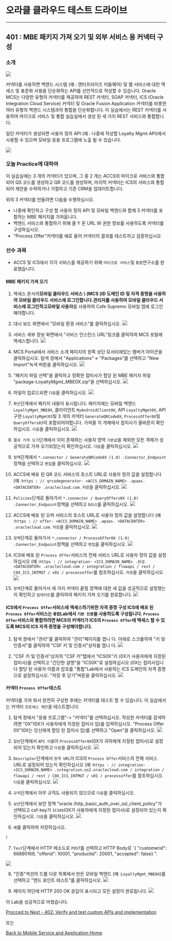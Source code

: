 

# 오라클 클라우드 테스트 드라이브 #
-----
## 401 : MBE 패키지 가져 오기 및 외부 서비스 용 커넥터 구성


### 소개 ###
![](../common/images/mobile/402-Connectors_Overview.png)


커넥터를 사용하면 백엔드 시스템 (예 : 엔터프라이즈 미들웨어) 및 웹 서비스에 대한 액세스 및 표준화 사용을 단순화하는 API를 선언적으로 작성할 수 있습니다. Oracle MCS는 다양한 유형의 커넥터를 제공하여 REST 커넥터, SOAP 커넥터, ICS (Oracle Integration Cloud Service) 커넥터 및 Oracle Fusion Application 커넥터를 비롯한 여러 유형의 백엔드 시스템과의 통합을 단순화합니다. 이 실습에서는 REST 커넥터를 사용하여 마이크로 서비스 및 통합 실습실에서 생성 된 세 가지 REST 서비스와 통합합니다. 

일단 커넥터가 생성되면 사용자 정의 API (예 : 나중에 작성할 Loyalty Mgmt APi)에서 사용할 수 있으며 모바일 응용 프로그램에 노출 될 수 있습니다. 

![](../common/images/mobile/402-Connectors_Mechanism.png)


### 오늘 Practice에 대하여 ###
이 실습실에는 3 개의 커넥터가 있으며, 그 중 2 개는 ACCS의 마이크로 서비스와 통합되어 QS 코드를 생성하고 QR 코드를 생성하며, 마지막 커넥터는 ICS의 서비스와 통합되어 제안을 수락하거나 거절하고 기존 CRM을 업데이트합니다. 

위의 3 커넥터를 만들려면 다음을 수행하십시오. 
- 나중에 확인하고 구성 할 사용자 정의 API 및 모바일 백엔드와 함께 3 커넥터를 포함하는 MBE 패키지를 가져옵니다. 
- 백엔드 서비스와 통합하기 위해 올 Y 른 URL W 권한 정보를 사용하도록 커넥터를 구성하십시오. 
- &quot;Process Offer&quot;커넥터를 예로 들어 커넥터의 결과를 테스트하고 검증하십시오 

### 선수 과목 ###

- ACCS 및 ICS에서 각각 서비스를 제공하기 위해 `마이크로 서비스`및 `통합`연구소를 완료했습니다. 

#### MBE 패키지 가져 오기 

1. 액세스 문서의**모바일 클라우드 서비스 \ (MCS \)**ID 도메인 ID 및 자격 증명을 사용하여 모바일 클라우드 서비스에 로그인합니다.**관리자**를 사용하여 모바일 클라우드 서비스에 로그인하고**모바일 사용자**를 사용하여 Cafe Supremo 모바일 앱에 로그인해야합니다. 

2. 대시 보드 화면에서 &quot;모바일 환경 서비스&quot;를 클릭하십시오. 
![](../common/images/mobile/400-MobileEnvService.png)


3. 서비스 세부 정보 화면에서 &quot;서비스 인스턴스 URL&quot;링크를 클릭하여 MCS 포털에 액세스합니다. 
![](../common/images/mobile/400-MCS_ServiceInstanceURL.png)


4. MCS Portal에서 서비스 소개 페이지의 왼쪽 상단 모서리에있는 햄버거 아이콘을 클릭하십시오. 탐색 창에서 &quot;Applications&quot;-> &quot;Packages&quot;를 선택하고 &quot;New Import&quot;녹색 버튼을 클릭하십시오. 
![](../common/images/mobile/401-New_Import_Package.png)


5. &quot;패키지 파일 선택&quot;을 클릭하고 정확한 접미사가 할당 된 MBE 패키지 파일 &quot;package-LoyaltyMgmt_MBE0X.zip&quot;을 선택하십시오. 
![](../common/images/mobile/401-Import_Package_Select_File.png)


6. 파일이 업로드되면 `다음`을 클릭하십시오. 
![](../common/images/mobile/401-Import_Package_File_Validated.png)


7. `확인`단계에서 패키지 내용이 표시됩니다. 패키지에는 모바일 백엔드 `LoyaltyMgmt_MBE0X`, 클라이언트 `MyAndroidClient0X`, API `LoyaltyMgmt0X`, API 구현 `LoyaltyMgmt03`및 3 개의 커넥터 `GenerateQRCode0X`, `ProcessOffer0X`및 `QueryOffers03`이 포함되어야합니다. 가져올 각 개체에서 접미사가 올바른지 확인하십시오. `다음`을 클릭하십시오. 
![](../common/images/mobile/401-Import_Package_Confirm.png)


8. `결과 가져 오기`단계에서 이미 존재하는 사용자 영역 `기본값`을 제외한 모든 객체가 성공적으로 가져 오기되었는지 확인하십시오. `다음`을 클릭하십시오. 
![](../common/images/mobile/401-Import_Package_Results.png)


9. `정책`단계에서 `*.connector / GenerateQRCode0X (1.0) .Connector_Endpoint`정책을 선택하고 `편집`을 클릭하십시오. 
![](../common/images/mobile/401-Import_Package_Select_GenerateQRCode_Endpoint.png)


10. ACCS에 배포 된 QR 코드 서비스의 호스트 URL로 사용자 정의 값을 설정합니다 (예 :`https : // qrcodegenerator- <ACCS_DOMAIN_NAME> .apaas. <DATACENTER> .oraclecloud.com`. `저장`을 클릭하십시오. 
![](../common/images/mobile/401-Import_Package_Update_GenerateQRCode_Endpoint.png)


11. `Policies`단계로 돌아가서 `*.connector / QueryOffers0X (1.0) .Connector_Endpoint`정책을 선택하고 `Edit`를 클릭하십시오. 
![](../common/images/mobile/401-Import_Package_Select_QueryOffers_Endpoint.png)


12. ACCS에 배포 된 오퍼 서비스의 호스트 URL로 사용자 정의 값을 설정합니다 (예 :`https : // offer- <ACCS_DOMAIN_NAME> .apaas. <DATACENTER> .oraclecloud.com`. `저장`을 클릭하십시오. 
![](../common/images/mobile/401-Import_Package_Update_QueryOffers_Endpoint.png)


13. `정책`단계로 돌아가서 `*.connector / ProcessOffer0X (1.0) .Connector_Endpoint`정책을 선택하고 `편집`을 클릭하십시오. 
![](../common/images/mobile/401-Import_Package_Select_ProcessOffer_Endpoint.png)


14. ICS에 배포 된 `Process Offer`서비스의 전체 서비스 URL로 사용자 정의 값을 설정하십시오 (예 :`https : // integration- <ICS_DOMAIN_NAME> .완성. <DATACENTER> .oraclecloud.com / integration / flowapi / rest / C0X_ICS_INTMGT / v01 / processoffer`를 참조하십시오. `저장`을 클릭하십시오. 
![](../common/images/mobile/401-Import_Package_Update_ProcessOffer_Endpoint.png)


15. `정책`단계로 돌아가서 세 가지 커넥터 끝점 정책에 대한 새 값을 성공적으로 설정했는지 확인하고 `업데이트`를 클릭하여 패키지 가져 오기를 완료합니다. 
![](../common/images/mobile/401-Import_Package_Complete_Update_Policies.png)



#### ICS에서 `Process Offer`서비스에 액세스하기위한 자격 증명 구성 ICS에 배포 된 `Process Offer`서비스는 `통합`Lab에서 `기본 인증`을 사용하도록 구성됩니다. `Process Offer`서비스와 통합하려면 MCS의 커넥터가 ICS의 `Process Offer`에 액세스 할 수 있도록 MCS의 ICS 자격 증명을 구성해야합니다. 

1. 탐색 창에서 &quot;관리&quot;를 클릭하여 &quot;관리&quot;페이지를 엽니 다. 아래로 스크롤하여 &quot;키 및 인증서&quot;를 클릭하여 &quot;CSF 키 및 인증서&quot;상자를 엽니 다. 
![](../common/images/mobile/401-CSF_Navigate_To_CSF.png)


2. &quot;CSF 키 및 인증서&quot;상자의 &quot;CSF 키&quot;탭에서 &quot;ICS0X&quot;키 (0X가 사용자에게 지정된 접미사)를 선택하고 &quot;간단한 설명&quot;을 &quot;ICS0X&quot;로 설정하십시오 (0X는 접미사입니다 할당 된 사용자 이름과 암호를 &quot;통합&quot;Lab에서 사용하는 ICS 도메인의 자격 증명으로 설정하십시오. &quot;저장 후 닫기&quot;버튼을 클릭하십시오. 
![](../common/images/mobile/401-CSF_Update_CSF.png)


#### 커넥터 `Process Offer`테스트 

커넥터를 가져 와서 완전히 구성한 후에는 커넥터를 테스트 할 수 있습니다. 이 실습에서는 커넥터 `프로세스 제안`을 테스트합니다. 

1. 탐색 창에서 &quot;응용 프로그램&quot;-> &quot;커넥터&quot;를 선택하십시오. 작성한 커넥터를 검색하려면 &quot;0X&quot;(0X가 사용자에게 지정된 접미사 임)를 입력하십시오. &quot;Process Offer 0X&quot;(0X는 당신에게 할당 된 접미사 임)를 선택하고 &quot;Open&quot;을 클릭하십시오. 
![](../common/images/mobile/401-Test_Connector_Open_ProcessOffer.png)


2. `일반`단계에서 `API 이름`이 `ProcessOffer0X`(0X가 귀하에게 지정된 접미사)로 설정되어 있는지 확인하고 `다음`을 클릭하십시오. 
![](../common/images/mobile/401-Test_Connector_ProcessOffer_General.png)


3. `Descriptor`단계에서 `원격 URL`이 ICS의 `Process Offer`서비스의 전체 서비스 URL로 설정되어 있는지 확인하십시오 (예 :`https : // integration- <ICS_DOMAIN_NAME> .integration.us2.oraclecloud.com / integration / flowapi / rest / C0X_ICS_INTMGT / v01 / processoffer`를 참조하십시오. `다음`을 클릭하십시오. 
![](../common/images/mobile/401-Test_Connector_ProcessOffer_Descriptor.png)


4. `규칙`단계에서 아무 규칙도 사용되지 않으므로 `다음`을 클릭하십시오. 

5. `보안`단계에서 보안 정책 &quot;oracle /http_basic_auth_over_ssl_client_policy&quot;가 선택되고 csf-key가 `ICS0X`(0X가 사용자에게 지정된 접미사)로 설정되어 있는지 확인하십시오. `다음`을 클릭하십시오. 
![](../common/images/mobile/401-Test_Connector_ProcessOffer_Security.png)


6. `예`를 클릭하여 저장하십시오. 

! [](../common/images/mobile/401-Test_Connector_ProcessOffer_Save.png) 

7. `Test`단계에서 HTTP 메소드로 `POST`를 선택하고 HTTP Body로 `{ &quot;customerid&quot;: 66890169, &quot;offerid&quot;: 10001, &quot;productid&quot;: 20001, &quot;accepted&quot;: false} &quot;. 

![](../common/images/mobile/401-Test_Connector_ProcessOffer_Test_1.png)


8. &quot;인증&quot;섹션의 드롭 다운 목록에서 만든 모바일 백엔드 (예 :`LoyaltyMgmt_MBE0X`)를 선택하고 &quot;엔드 포인트 테스트&quot;를 클릭하십시오. 
![](../common/images/mobile/401-Test_Connector_ProcessOffer_Test_2.png)


9. 페이지 하단에 HTTP 200 OK 응답이 표시되고 모든 설정이 완료됩니다. 
![](../common/images/mobile/401-Test_Connector_ProcessOffer_Test_Result.png)



이 Lab을 성공적으로 마쳤습니다. 

[Procced to Next - 402: Verify and test custom APIs and implementation](402-MobileLab.md) 

또는 

[Back to Mobile Service and Application Home](README.md) 

